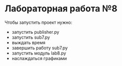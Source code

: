 # Лабораторная работа №8


Чтобы запустить проект нужно: 
 * запустить publisher.py
 * запустить sub7.py
 * выждать время
 * завершить работу sub7.py
 * запустить модуль lab8.py 
 * наслаждаться графиками